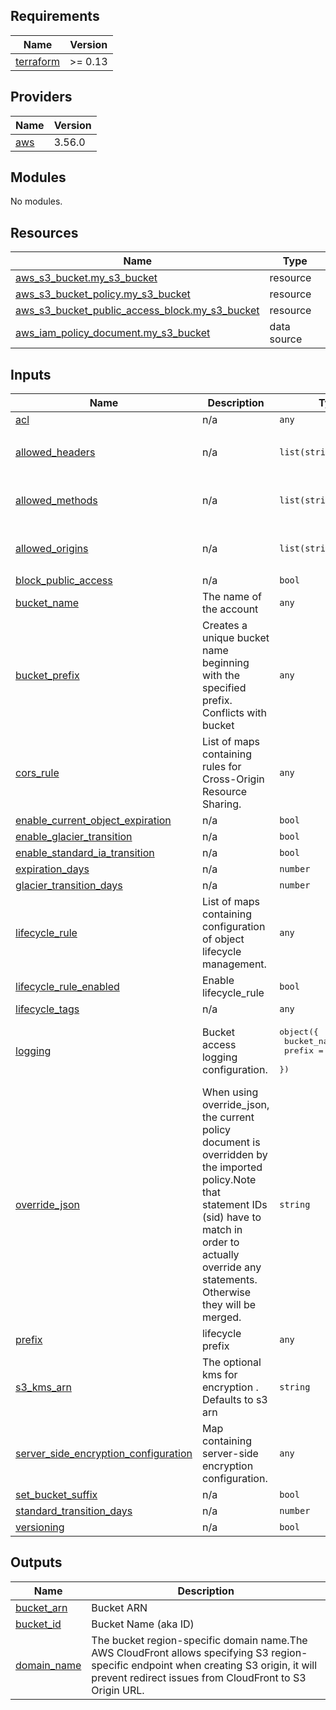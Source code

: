 <!-- BEGINNING OF PRE-COMMIT-TERRAFORM DOCS HOOK -->
## Requirements

| Name | Version |
|------|---------|
| <a name="requirement_terraform"></a> [terraform](#requirement\_terraform) | >= 0.13 |

## Providers

| Name | Version |
|------|---------|
| <a name="provider_aws"></a> [aws](#provider\_aws) | 3.56.0 |

## Modules

No modules.

## Resources

| Name | Type |
|------|------|
| [aws_s3_bucket.my_s3_bucket](https://registry.terraform.io/providers/hashicorp/aws/latest/docs/resources/s3_bucket) | resource |
| [aws_s3_bucket_policy.my_s3_bucket](https://registry.terraform.io/providers/hashicorp/aws/latest/docs/resources/s3_bucket_policy) | resource |
| [aws_s3_bucket_public_access_block.my_s3_bucket](https://registry.terraform.io/providers/hashicorp/aws/latest/docs/resources/s3_bucket_public_access_block) | resource |
| [aws_iam_policy_document.my_s3_bucket](https://registry.terraform.io/providers/hashicorp/aws/latest/docs/data-sources/iam_policy_document) | data source |

## Inputs

| Name | Description | Type | Default | Required |
|------|-------------|------|---------|:--------:|
| <a name="input_acl"></a> [acl](#input\_acl) | n/a | `any` | `null` | no |
| <a name="input_allowed_headers"></a> [allowed\_headers](#input\_allowed\_headers) | n/a | `list(string)` | <pre>[<br>  "*"<br>]</pre> | no |
| <a name="input_allowed_methods"></a> [allowed\_methods](#input\_allowed\_methods) | n/a | `list(string)` | <pre>[<br>  "GET"<br>]</pre> | no |
| <a name="input_allowed_origins"></a> [allowed\_origins](#input\_allowed\_origins) | n/a | `list(string)` | <pre>[<br>  "*"<br>]</pre> | no |
| <a name="input_block_public_access"></a> [block\_public\_access](#input\_block\_public\_access) | n/a | `bool` | `true` | no |
| <a name="input_bucket_name"></a> [bucket\_name](#input\_bucket\_name) | The name of the account | `any` | n/a | yes |
| <a name="input_bucket_prefix"></a> [bucket\_prefix](#input\_bucket\_prefix) | Creates a unique bucket name beginning with the specified prefix. Conflicts with bucket | `any` | `null` | no |
| <a name="input_cors_rule"></a> [cors\_rule](#input\_cors\_rule) | List of maps containing rules for Cross-Origin Resource Sharing. | `any` | `[]` | no |
| <a name="input_enable_current_object_expiration"></a> [enable\_current\_object\_expiration](#input\_enable\_current\_object\_expiration) | n/a | `bool` | `false` | no |
| <a name="input_enable_glacier_transition"></a> [enable\_glacier\_transition](#input\_enable\_glacier\_transition) | n/a | `bool` | `false` | no |
| <a name="input_enable_standard_ia_transition"></a> [enable\_standard\_ia\_transition](#input\_enable\_standard\_ia\_transition) | n/a | `bool` | `false` | no |
| <a name="input_expiration_days"></a> [expiration\_days](#input\_expiration\_days) | n/a | `number` | `90` | no |
| <a name="input_glacier_transition_days"></a> [glacier\_transition\_days](#input\_glacier\_transition\_days) | n/a | `number` | `90` | no |
| <a name="input_lifecycle_rule"></a> [lifecycle\_rule](#input\_lifecycle\_rule) | List of maps containing configuration of object lifecycle management. | `any` | `[]` | no |
| <a name="input_lifecycle_rule_enabled"></a> [lifecycle\_rule\_enabled](#input\_lifecycle\_rule\_enabled) | Enable lifecycle\_rule | `bool` | `false` | no |
| <a name="input_lifecycle_tags"></a> [lifecycle\_tags](#input\_lifecycle\_tags) | n/a | `any` | `null` | no |
| <a name="input_logging"></a> [logging](#input\_logging) | Bucket access logging configuration. | <pre>object({<br>    bucket_name = string<br>    prefix      = string<br>  })</pre> | `null` | no |
| <a name="input_override_json"></a> [override\_json](#input\_override\_json) | When using override\_json, the current policy document is overridden by the imported policy.Note that statement IDs (sid) have to match in order to actually override any statements. Otherwise they will be merged. | `string` | `""` | no |
| <a name="input_prefix"></a> [prefix](#input\_prefix) | lifecycle prefix | `any` | `null` | no |
| <a name="input_s3_kms_arn"></a> [s3\_kms\_arn](#input\_s3\_kms\_arn) | The optional kms for encryption . Defaults to s3 arn | `string` | `""` | no |
| <a name="input_server_side_encryption_configuration"></a> [server\_side\_encryption\_configuration](#input\_server\_side\_encryption\_configuration) | Map containing server-side encryption configuration. | `any` | `{}` | no |
| <a name="input_set_bucket_suffix"></a> [set\_bucket\_suffix](#input\_set\_bucket\_suffix) | n/a | `bool` | `false` | no |
| <a name="input_standard_transition_days"></a> [standard\_transition\_days](#input\_standard\_transition\_days) | n/a | `number` | `90` | no |
| <a name="input_versioning"></a> [versioning](#input\_versioning) | n/a | `bool` | `false` | no |

## Outputs

| Name | Description |
|------|-------------|
| <a name="output_bucket_arn"></a> [bucket\_arn](#output\_bucket\_arn) | Bucket ARN |
| <a name="output_bucket_id"></a> [bucket\_id](#output\_bucket\_id) | Bucket Name (aka ID) |
| <a name="output_domain_name"></a> [domain\_name](#output\_domain\_name) | The bucket region-specific domain name.The AWS CloudFront allows specifying S3 region-specific endpoint when creating S3 origin, it will prevent redirect issues from CloudFront to S3 Origin URL. |
<!-- END OF PRE-COMMIT-TERRAFORM DOCS HOOK -->
